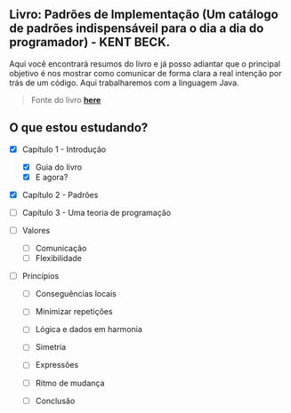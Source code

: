 ## Livro: Padrões de Implementação (Um catálogo de padrões indispensáveil para o dia a dia do programador) - KENT BECK.

Aqui você encontrará resumos do livro e já posso adiantar que o principal objetivo é nos mostrar como comunicar de forma clara a real intenção por trás de um código. Aqui trabalharemos com a linguagem Java.

> Fonte do livro **[here](https://www.amazon.com.br/Padr%C3%B5es-Implementa%C3%A7%C3%A3o-Cat%C3%A1logo-Indispens%C3%A1vel-Programador/dp/8565837971)**

## O que estou estudando?

- [x] Capítulo 1 - Introdução
  - [x] Guia do livro
  - [x] E agora?

- [x] Capítulo 2 - Padrões

- [ ] Capítulo 3 - Uma teoria de programação
- [ ] Valores
  - [ ] Comunicação
  - [ ] Flexibilidade
- [ ] Princípios
  - [ ] Conseguências locais
  - [ ] Minimizar repetições
  - [ ] Lógica e dados em harmonia
  - [ ] Simetria
  - [ ] Expressões
  - [ ] Ritmo de mudança
  - [ ] Conclusão
        
 
